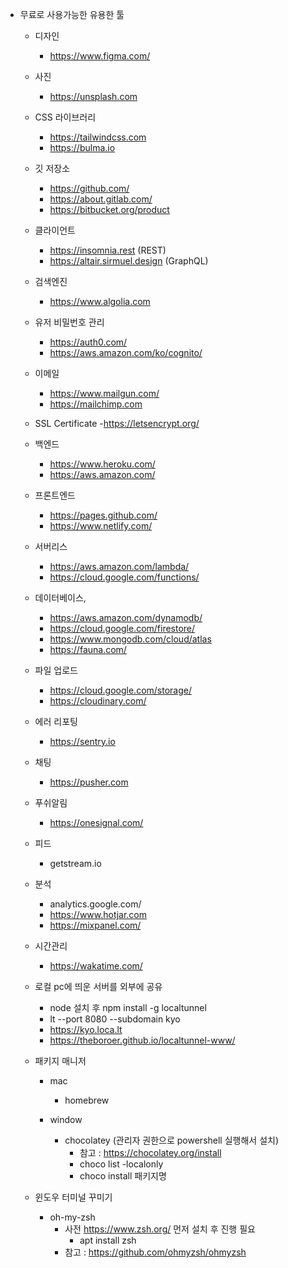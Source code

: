 
* 무료로 사용가능한 유용한 툴
    - 디자인
        - https://www.figma.com/
    - 사진
        - https://unsplash.com

    - CSS 라이브러리
        - https://tailwindcss.com
        - https://bulma.io
    
    - 깃 저장소
        - https://github.com/
        - https://about.gitlab.com/
        - https://bitbucket.org/product

    - 클라이언트
        - https://insomnia.rest  (REST)
        - https://altair.sirmuel.design (GraphQL) 

    - 검색엔진
        - https://www.algolia.com

    - 유저 비밀번호 관리
        - https://auth0.com/
        - https://aws.amazon.com/ko/cognito/

    - 이메일
        - https://www.mailgun.com/
        - https://mailchimp.com

    - SSL Certificate
         -https://letsencrypt.org/

    - 백엔드
        - https://www.heroku.com/
        - https://aws.amazon.com/

    - 프론트엔드
        - https://pages.github.com/
        - https://www.netlify.com/

    - 서버리스
        - https://aws.amazon.com/lambda/
        - https://cloud.google.com/functions/

    - 데이터베이스,
        - https://aws.amazon.com/dynamodb/
        - https://cloud.google.com/firestore/
        - https://www.mongodb.com/cloud/atlas
        - https://fauna.com/

    - 파일 업로드
        - https://cloud.google.com/storage/
        - https://cloudinary.com/

    - 에러 리포팅
        - https://sentry.io

    - 채팅
        - https://pusher.com

    - 푸쉬알림
        - https://onesignal.com/

    - 피드
        - getstream.io

    - 분석
        - analytics.google.com/ 
        - https://www.hotjar.com
        - https://mixpanel.com/

    - 시간관리
        - https://wakatime.com/

    - 로컬 pc에 띄운 서버를 외부에 공유
        - node 설치 후 npm install -g localtunnel
        - lt --port 8080 --subdomain kyo
        - https://kyo.loca.lt
        - https://theboroer.github.io/localtunnel-www/

    - 패키지 매니저
        - mac
            - homebrew

        - window
            - chocolatey (관리자 권한으로 powershell 실행해서 설치)
                - 참고 : https://chocolatey.org/install
                - choco list -localonly
                - choco install 패키지명
    

    - 윈도우 터미널 꾸미기
        - oh-my-zsh
            - 사전 https://www.zsh.org/ 먼저 설치 후 진행 필요 
                - apt install zsh
            - 참고 : https://github.com/ohmyzsh/ohmyzsh
            

                